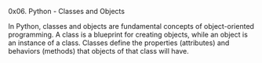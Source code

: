 0x06. Python - Classes and Objects

In Python, classes and objects are fundamental concepts of object-oriented programming. A class is a blueprint for creating objects, while an object is an instance of a class. Classes define the properties (attributes) and behaviors (methods) that objects of that class will have.

